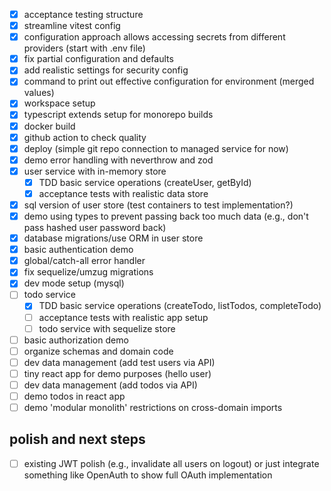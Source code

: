 - [x] acceptance testing structure
- [x] streamline vitest config
- [x] configuration approach allows accessing secrets from different providers (start with .env file)
- [x] fix partial configuration and defaults
- [x] add realistic settings for security config
- [x] command to print out effective configuration for environment (merged values)
- [x] workspace setup
- [x] typescript extends setup for monorepo builds
- [x] docker build
- [x] github action to check quality
- [x] deploy (simple git repo connection to managed service for now)
- [x] demo error handling with neverthrow and zod
- [x] user service with in-memory store
  - [x] TDD basic service operations (createUser, getById)
  - [x] acceptance tests with realistic data store
- [x] sql version of user store (test containers to test implementation?)
- [x] demo using types to prevent passing back too much data (e.g., don't pass hashed user password back)
- [x] database migrations/use ORM in user store
- [x] basic authentication demo
- [x] global/catch-all error handler
- [x] fix sequelize/umzug migrations
- [x] dev mode setup (mysql)
- [ ] todo service
  - [x] TDD basic service operations (createTodo, listTodos, completeTodo)
  - [ ] acceptance tests with realistic app setup
  - [ ] todo service with sequelize store
- [ ] basic authorization demo
- [ ] organize schemas and domain code
- [ ] dev data management (add test users via API)
- [ ] tiny react app for demo purposes (hello user)
- [ ] dev data management (add todos via API)
- [ ] demo todos in react app
- [ ] demo 'modular monolith' restrictions on cross-domain imports

## polish and next steps

- [ ] existing JWT polish (e.g., invalidate all users on logout) or just integrate something like OpenAuth to show full OAuth implementation
